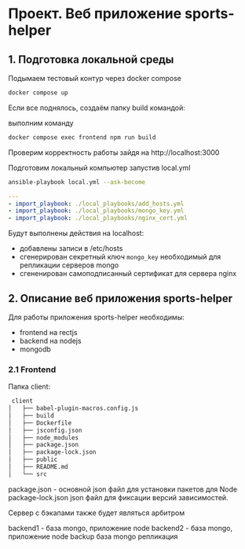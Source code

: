# Проект. Веб приложение sports-helper

## 1. Подготовка локальной среды

Подымаем тестовый контур через docker compose

```bash
docker compose up
```

Если все поднялось, создаём папку build командой:

выполним команду

```bash
docker compose exec frontend npm run build
```

Проверим корректность работы зайдя на http://localhost:3000

Подготовим локальный компьютер запустив local.yml

```bash
ansible-playbook local.yml --ask-become
```

```yml
---
- import_playbook: ./local_playbooks/add_hosts.yml 
- import_playbook: ./local_playbooks/mongo_key.yml 
- import_playbook: ./local_playbooks/nginx_cert.yml
```

Будут выполнены действия на localhost:

- добавлены записи  в  /etc/hosts
- сгенерирован секретный ключ `mongo_key` необходимый для репликации серверов mongo
- сгененирован самоподписанный сертификат для сервера nginx

## 2. Описание веб приложения sports-helper

Для работы приложения sports-helper необходимы:

- frontend на rectjs
- backend на nodejs
- mongodb

### 2.1 Frontend

Папка client:

```txt
 client
│   ├── babel-plugin-macros.config.js
│   ├── build
│   ├── Dockerfile
│   ├── jsconfig.json
│   ├── node_modules
│   ├── package.json
│   ├── package-lock.json
│   ├── public
│   ├── README.md
│   └── src
```

package.json - основной json файл для установки пакетов для Node
package-lock.json json файл для фиксации версий зависимостей.

Сервер с бэкапами также будет являться арбитром

backend1 - база mongo, приложение node
backend2 - база mongo, приложение node
backup база mongo репликация